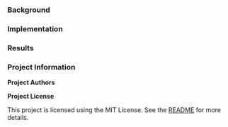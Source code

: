 ### Background


### Implementation


### Results


### Project Information

**Project Authors**


**Project License**

This project is licensed using the MIT License.  See the [README](https://github.com/hannahtwiggsmith/SoftSysEsotericEmus/blob/master/README.md) for more details.
